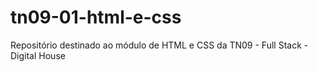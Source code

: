 # tn09-01-html-e-css
Repositório destinado ao módulo de HTML e CSS da TN09 - Full Stack - Digital House 
